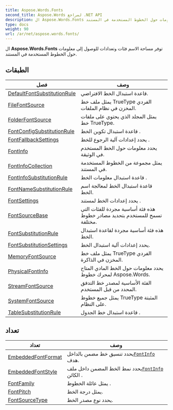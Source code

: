 ```yaml
---
title: Aspose.Words.Fonts
second_title: Aspose.Words لمراجع .NET API
description: ال Aspose.Words.Fonts توفر مساحة الاسم فئات وتعدادات للوصول إلى معلومات حول الخطوط المستخدمة في المستند.
type: docs
weight: 90
url: /ar/net/aspose.words.fonts/
---
```

ال **Aspose.Words.Fonts** توفر مساحة الاسم فئات وتعدادات للوصول إلى معلومات حول الخطوط المستخدمة في المستند.

## الطبقات

| فصل | وصف |
| --- | --- |
| [DefaultFontSubstitutionRule](./defaultfontsubstitutionrule/) | قاعدة استبدال الخط الافتراضي. |
| [FileFontSource](./filefontsource/) | يمثل ملف خط TrueType الفردي المخزن في نظام الملفات. |
| [FolderFontSource](./folderfontsource/) | يمثل المجلد الذي يحتوي على ملفات خط TrueType. |
| [FontConfigSubstitutionRule](./fontconfigsubstitutionrule/) | قاعدة استبدال تكوين الخط . |
| [FontFallbackSettings](./fontfallbacksettings/) | يحدد إعدادات آلية الرجوع للخط . |
| [FontInfo](./fontinfo/) | يحدد معلومات حول الخط المستخدم في الوثيقة. |
| [FontInfoCollection](./fontinfocollection/) | يمثل مجموعة من الخطوط المستخدمة في المستند. |
| [FontInfoSubstitutionRule](./fontinfosubstitutionrule/) | قاعدة استبدال معلومات الخط . |
| [FontNameSubstitutionRule](./fontnamesubstitutionrule/) | قاعدة استبدال الخط لمعالجة اسم الخط. |
| [FontSettings](./fontsettings/) | يحدد إعدادات الخط لمستند . |
| [FontSourceBase](./fontsourcebase/) | هذه فئة أساسية مجردة للفئات التي تسمح للمستخدم بتحديد مصادر خطوط مختلفة. |
| [FontSubstitutionRule](./fontsubstitutionrule/) | هذه فئة أساسية مجردة لقاعدة استبدال الخط. |
| [FontSubstitutionSettings](./fontsubstitutionsettings/) | يحدد إعدادات آلية استبدال الخط. |
| [MemoryFontSource](./memoryfontsource/) | يمثل ملف خط TrueType الفردي المخزن في الذاكرة. |
| [PhysicalFontInfo](./physicalfontinfo/) | يحدد معلومات حول الخط المادي المتاح لمحرك خطوط Aspose.Words. |
| [StreamFontSource](./streamfontsource/) | الفئة الأساسية لمصدر خط التدفق المحدد من قبل المستخدم. |
| [SystemFontSource](./systemfontsource/) | يمثل جميع خطوط TrueType المثبتة على النظام. |
| [TableSubstitutionRule](./tablesubstitutionrule/) | قاعدة استبدال خط الجدول . |
## تعداد

| تعداد | وصف |
| --- | --- |
| [EmbeddedFontFormat](./embeddedfontformat/) | يحدد تنسيق خط مضمن بالداخل[`FontInfo`](../aspose.words.fonts/fontinfo/) هدف. |
| [EmbeddedFontStyle](./embeddedfontstyle/) | يحدد نمط الخط المضمن داخل ملف[`FontInfo`](../aspose.words.fonts/fontinfo/) الكائن . |
| [FontFamily](./fontfamily/) | يمثل عائلة الخطوط . |
| [FontPitch](./fontpitch/) | يمثل درجة الخط. |
| [FontSourceType](./fontsourcetype/) | يحدد نوع مصدر الخط. |


